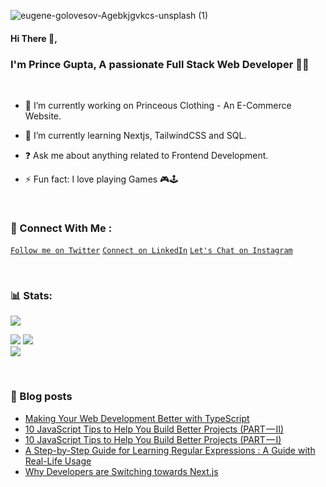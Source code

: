 ![eugene-golovesov-Agebkjgvkcs-unsplash (1)](https://github.com/myselfprincee/myselfprincee/assets/114233864/f38a1caa-77e9-4a65-880d-a3183c0184e8)</br>

<h4>Hi There 👋,</h2>

### I'm Prince Gupta, A passionate Full Stack Web Developer 🧑‍💻
</br>

- 🔭 I’m currently working on Princeous Clothing - An E-Commerce Website.

- 🌱 I’m currently learning Nextjs, TailwindCSS and SQL. 

- ❓ Ask me about anything related to Frontend Development.

- ⚡ Fun fact: I love playing Games 🎮🕹

</br>

### 🙋 Connect With Me :

[`Follow me on Twitter`](https://twitter.com/princedevelops)
[`Connect on LinkedIn`](https://Linkedin.com/princeee)
[`Let's Chat on Instagram`](https://twitter.com/princedevelops)

</br>

### 📊 Stats:

[![](https://visitcount.itsvg.in/api?id=myselfprincee&icon=0&color=1)](https://visitcount.itsvg.in)

![](https://github-readme-stats.vercel.app/api?username=myselfprincee&theme=react&hide_border=false&include_all_commits=false&count_private=false)
![](https://github-readme-streak-stats.herokuapp.com/?user=myselfprincee&theme=react&hide_border=false)<br/>
![](https://github-readme-stats.vercel.app/api/top-langs/?username=myselfprincee&theme=react&hide_border=false&include_all_commits=false&count_private=false&layout=compact)

</br>

### 📑 Blog posts
<!-- BLOG-POST-LIST:START -->
- [Making Your Web Development Better with TypeScript](https://levelup.gitconnected.com/making-your-web-development-better-with-typescript-ad55286126c5?source=rss-a38b031adb9------2)
- [10 JavaScript Tips to Help You Build Better Projects &lpar;PART — II&rpar;](https://levelup.gitconnected.com/10-javascript-tips-to-help-you-build-better-projects-part-ii-d837252671b1?source=rss-a38b031adb9------2)
- [10 JavaScript Tips to Help You Build Better Projects &lpar;PART — I&rpar;](https://levelup.gitconnected.com/10-javascript-tips-to-help-you-build-better-projects-part-i-f0de2c8239fe?source=rss-a38b031adb9------2)
- [A Step-by-Step Guide for Learning Regular Expressions : A Guide with Real-Life Usage](https://levelup.gitconnected.com/practical-examples-for-learning-regular-expressions-a-guide-with-real-life-usage-46aff5f409ab?source=rss-a38b031adb9------2)
- [Why Developers are Switching towards Next.js](https://levelup.gitconnected.com/why-developers-are-switching-towards-next-js-c97ed7178a5d?source=rss-a38b031adb9------2)
<!-- BLOG-POST-LIST:END -->

